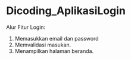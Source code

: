 # Dicoding_AplikasiLogin

Alur Fitur Login:
1. Memasukkan email dan password
2. Memvalidasi masukan.
3. Menampilkan halaman beranda.
